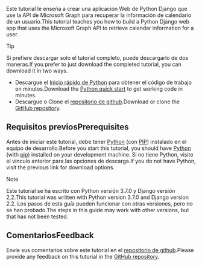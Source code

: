 <!-- markdownlint-disable MD002 MD041 -->

<span data-ttu-id="d9c15-101">Este tutorial le enseña a crear una aplicación Web de Python Django que use la API de Microsoft Graph para recuperar la información de calendario de un usuario.</span><span class="sxs-lookup"><span data-stu-id="d9c15-101">This tutorial teaches you how to build a Python Django web app that uses the Microsoft Graph API to retrieve calendar information for a user.</span></span>

> [!TIP]
> <span data-ttu-id="d9c15-102">Si prefiere descargar solo el tutorial completo, puede descargarlo de dos maneras.</span><span class="sxs-lookup"><span data-stu-id="d9c15-102">If you prefer to just download the completed tutorial, you can download it in two ways.</span></span>
>
> - <span data-ttu-id="d9c15-103">Descargue el [Inicio rápido de Python](https://developer.microsoft.com/graph/quick-start?platform=option-Python) para obtener el código de trabajo en minutos.</span><span class="sxs-lookup"><span data-stu-id="d9c15-103">Download the [Python quick start](https://developer.microsoft.com/graph/quick-start?platform=option-Python) to get working code in minutes.</span></span>
> - <span data-ttu-id="d9c15-104">Descargue o Clone el [repositorio de github](https://github.com/microsoftgraph/msgraph-training-pythondjangoapp).</span><span class="sxs-lookup"><span data-stu-id="d9c15-104">Download or clone the [GitHub repository](https://github.com/microsoftgraph/msgraph-training-pythondjangoapp).</span></span>

## <a name="prerequisites"></a><span data-ttu-id="d9c15-105">Requisitos previos</span><span class="sxs-lookup"><span data-stu-id="d9c15-105">Prerequisites</span></span>

<span data-ttu-id="d9c15-106">Antes de iniciar este tutorial, debe tener [Python](https://www.python.org/) (con [PIP](https://pypi.org/project/pip/)) instalado en el equipo de desarrollo.</span><span class="sxs-lookup"><span data-stu-id="d9c15-106">Before you start this tutorial, you should have [Python](https://www.python.org/) (with [pip](https://pypi.org/project/pip/)) installed on your development machine.</span></span> <span data-ttu-id="d9c15-107">Si no tiene Python, visite el vínculo anterior para las opciones de descarga.</span><span class="sxs-lookup"><span data-stu-id="d9c15-107">If you do not have Python, visit the previous link for download options.</span></span>

> [!NOTE]
> <span data-ttu-id="d9c15-108">Este tutorial se ha escrito con Python versión 3.7.0 y Django versión 2,2.</span><span class="sxs-lookup"><span data-stu-id="d9c15-108">This tutorial was written with Python version 3.7.0 and Django version 2.2.</span></span> <span data-ttu-id="d9c15-109">Los pasos de esta guía pueden funcionar con otras versiones, pero no se han probado.</span><span class="sxs-lookup"><span data-stu-id="d9c15-109">The steps in this guide may work with other versions, but that has not been tested.</span></span>

## <a name="feedback"></a><span data-ttu-id="d9c15-110">Comentarios</span><span class="sxs-lookup"><span data-stu-id="d9c15-110">Feedback</span></span>

<span data-ttu-id="d9c15-111">Envíe sus comentarios sobre este tutorial en el [repositorio de github](https://github.com/microsoftgraph/msgraph-training-pythondjangoapp).</span><span class="sxs-lookup"><span data-stu-id="d9c15-111">Please provide any feedback on this tutorial in the [GitHub repository](https://github.com/microsoftgraph/msgraph-training-pythondjangoapp).</span></span>